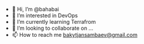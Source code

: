 - 👋 Hi, I’m @bahabai
- 👀 I’m interested in DevOps
- 🌱 I’m currently learning Terrafrom
- 💞️ I’m looking to collaborate on ...
- 📫 How to reach me bakytjansambaev@gmail.com

<!---
bahabai/bahabai is a ✨ special ✨ repository because its `README.md` (this file) appears on your GitHub profile.
You can click the Preview link to take a look at your changes.
--->
